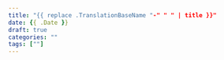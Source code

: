```yaml
---
title: "{{ replace .TranslationBaseName "-" " " | title }}"
date: {{ .Date }}
draft: true
categories: ""
tags: [""]
---
```


<!--more-->

